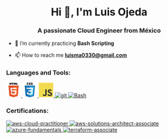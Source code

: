 <h1 align="center">Hi 👋, I'm Luis Ojeda</h1>
<h3 align="center">A passionate Cloud Engineer from México</h3>

- 🌱 I’m currently practicing **Bash Scripting**

- 📫 How to reach me **luisma0330@gmail.com**

<p align="left">
</p>

<h3 align="left">Languages and Tools:</h3>
<p align="left"><a href="https://www.w3.org/html/" target="_blank" rel="noreferrer"><img src="https://raw.githubusercontent.com/devicons/devicon/master/icons/html5/html5-original-wordmark.svg" alt="html5" width="40" height="40"/> </a> <a href="https://www.w3schools.com/css/" target="_blank" rel="noreferrer"> <img src="https://raw.githubusercontent.com/devicons/devicon/master/icons/css3/css3-original-wordmark.svg" alt="css3" width="40" height="40"/> </a> <a href="https://developer.mozilla.org/en-US/docs/Web/JavaScript" target="_blank" rel="noreferrer"> <img src="https://raw.githubusercontent.com/devicons/devicon/master/icons/javascript/javascript-original.svg" alt="javascript" width="40" height="40"/> </a> <a href="https://git-scm.com/" target="_blank" rel="noreferrer"> <img src="https://www.vectorlogo.zone/logos/git-scm/git-scm-icon.svg" alt="git" width="40" height="40"/> </a> <a href="https://www.w3schools.com/bash/bash_script.php" target="_blank" rel="noreferrer"> <img src="https://upload.wikimedia.org/wikipedia/commons/4/4b/Bash_Logo_Colored.svg" alt="Bash" width="40" height="40"/> </a> </p>

<h3 align="left">Certifications:</h3>
<p align="left"> <a href="https://www.credly.com/earner/earned/badge/713b9a46-7b26-42d3-9967-9613bc432370" target="_blank" rel="noreferrer"> <img src="https://images.credly.com/size/680x680/images/00634f82-b07f-4bbd-a6bb-53de397fc3a6/image.png" alt="aws-cloud-practitioner" width="40" height="40"/> </a> <a href="https://www.credly.com/earner/earned/badge/1bc8dbf0-439e-46f7-bd87-5fd3ca4128d7" target="_blank" rel="noreferrer"> <img src="https://images.credly.com/size/680x680/images/0e284c3f-5164-4b21-8660-0d84737941bc/image.png" alt="aws-solutions-architect-associate" width="40" height="40"/> </a> <a href="https://learn.microsoft.com/api/credentials/share/es-mx/LuisOjeda-9121/6D9E49E1C1245944?sharingId=DEC3BA9CF84FC6D8" target="_blank" rel="noreferrer"> <img src="https://learn.microsoft.com/media/learn/certification/badges/microsoft-certified-fundamentals-badge.svg?branch=main" alt="azure-fundamentals" width="40" height="40"/> <a href="https://www.credly.com/earner/earned/badge/2a81222e-1010-4b2d-b533-1f6edff05b0d" target="_blank" rel="noreferrer"> <img src="https://images.credly.com/size/680x680/images/ed4be915-68f8-428a-b332-40ded9084ee5/blob" alt="terraform-associate" width="40" height="40"/></a> </p>
